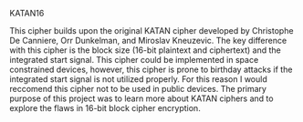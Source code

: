 KATAN16

This cipher builds upon the original KATAN cipher developed by Christophe De Canniere, Orr Dunkelman, and Miroslav Kneuzevic.
The key difference with this cipher is the block size (16-bit plaintext and ciphertext) and the integrated start signal.
This cipher could be implemented in space constrained devices, however, this cipher is prone to birthday attacks if the
integrated start signal is not utilized properly. For this reason I would reccomend this cipher not to be used in public
devices. The primary purpose of this project was to learn more about KATAN ciphers and to explore the flaws in 16-bit 
block cipher encryption.
